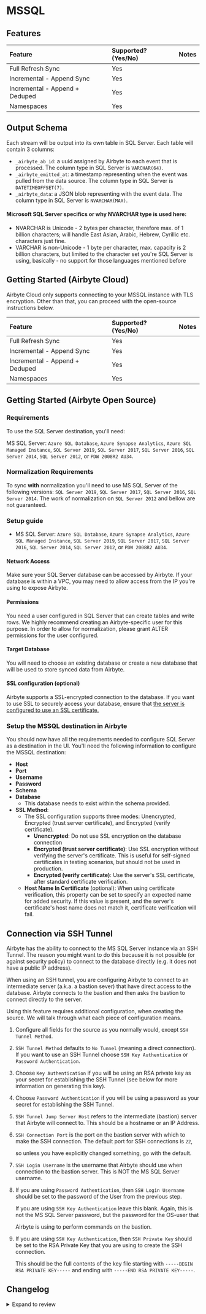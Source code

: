 # MSSQL

## Features

| Feature                        | Supported?\(Yes/No\) | Notes |
| :----------------------------- | :------------------- | :---- |
| Full Refresh Sync              | Yes                  |       |
| Incremental - Append Sync      | Yes                  |       |
| Incremental - Append + Deduped | Yes                  |       |
| Namespaces                     | Yes                  |       |

## Output Schema

Each stream will be output into its own table in SQL Server. Each table will contain 3 columns:

- `_airbyte_ab_id`: a uuid assigned by Airbyte to each event that is processed. The column type in SQL Server is `VARCHAR(64)`.
- `_airbyte_emitted_at`: a timestamp representing when the event was pulled from the data source. The column type in SQL Server is `DATETIMEOFFSET(7)`.
- `_airbyte_data`: a JSON blob representing with the event data. The column type in SQL Server is `NVARCHAR(MAX)`.

#### Microsoft SQL Server specifics or why NVARCHAR type is used here:

- NVARCHAR is Unicode - 2 bytes per character, therefore max. of 1 billion characters; will handle East Asian, Arabic, Hebrew, Cyrillic etc. characters just fine.
- VARCHAR is non-Unicode - 1 byte per character, max. capacity is 2 billion characters, but limited to the character set you're SQL Server is using, basically - no support for those languages mentioned before

## Getting Started \(Airbyte Cloud\)

Airbyte Cloud only supports connecting to your MSSQL instance with TLS encryption. Other than that, you can proceed with the open-source instructions below.

| Feature                        | Supported?\(Yes/No\) | Notes |
| :----------------------------- | :------------------- | :---- |
| Full Refresh Sync              | Yes                  |       |
| Incremental - Append Sync      | Yes                  |       |
| Incremental - Append + Deduped | Yes                  |       |
| Namespaces                     | Yes                  |       |

## Getting Started \(Airbyte Open Source\)

### Requirements

To use the SQL Server destination, you'll need:

MS SQL Server: `Azure SQL Database`, `Azure Synapse Analytics`, `Azure SQL Managed Instance`, `SQL Server 2019`, `SQL Server 2017`, `SQL Server 2016`, `SQL Server 2014`, `SQL Server 2012`, or `PDW 2008R2 AU34`.

### Normalization Requirements

To sync **with** normalization you'll need to use MS SQL Server of the following versions: `SQL Server 2019`, `SQL Server 2017`, `SQL Server 2016`, `SQL Server 2014`. The work of normalization on `SQL Server 2012` and bellow are not guaranteed.

### Setup guide

- MS SQL Server: `Azure SQL Database`, `Azure Synapse Analytics`, `Azure SQL Managed Instance`, `SQL Server 2019`, `SQL Server 2017`, `SQL Server 2016`, `SQL Server 2014`, `SQL Server 2012`, or `PDW 2008R2 AU34`.

#### Network Access

Make sure your SQL Server database can be accessed by Airbyte. If your database is within a VPC, you may need to allow access from the IP you're using to expose Airbyte.

#### **Permissions**

You need a user configured in SQL Server that can create tables and write rows. We highly recommend creating an Airbyte-specific user for this purpose.
In order to allow for normalization, please grant ALTER permissions for the user configured.

#### Target Database

You will need to choose an existing database or create a new database that will be used to store synced data from Airbyte.

#### SSL configuration \(optional\)

Airbyte supports a SSL-encrypted connection to the database. If you want to use SSL to securely access your database, ensure that [the server is configured to use an SSL certificate.](https://support.microsoft.com/en-us/topic/how-to-enable-ssl-encryption-for-an-instance-of-sql-server-by-using-microsoft-management-console-1c7ae22f-8518-2b3e-93eb-d735af9e344c)

### Setup the MSSQL destination in Airbyte

You should now have all the requirements needed to configure SQL Server as a destination in the UI. You'll need the following information to configure the MSSQL destination:

- **Host**
- **Port**
- **Username**
- **Password**
- **Schema**
- **Database**
  - This database needs to exist within the schema provided.
- **SSL Method**:
  - The SSL configuration supports three modes: Unencrypted, Encrypted \(trust server certificate\), and Encrypted \(verify certificate\).
    - **Unencrypted**: Do not use SSL encryption on the database connection
    - **Encrypted \(trust server certificate\)**: Use SSL encryption without verifying the server's certificate. This is useful for self-signed certificates in testing scenarios, but should not be used in production.
    - **Encrypted \(verify certificate\)**: Use the server's SSL certificate, after standard certificate verification.
  - **Host Name In Certificate** \(optional\): When using certificate verification, this property can be set to specify an expected name for added security. If this value is present, and the server's certificate's host name does not match it, certificate verification will fail.

## Connection via SSH Tunnel

Airbyte has the ability to connect to the MS SQL Server instance via an SSH Tunnel. The reason you might want to do this because it is not possible \(or against security policy\) to connect to the database directly \(e.g. it does not have a public IP address\).

When using an SSH tunnel, you are configuring Airbyte to connect to an intermediate server \(a.k.a. a bastion sever\) that have direct access to the database. Airbyte connects to the bastion and then asks the bastion to connect directly to the server.

Using this feature requires additional configuration, when creating the source. We will talk through what each piece of configuration means.

1. Configure all fields for the source as you normally would, except `SSH Tunnel Method`.
2. `SSH Tunnel Method` defaults to `No Tunnel` \(meaning a direct connection\). If you want to use an SSH Tunnel choose `SSH Key Authentication` or `Password Authentication`.
3. Choose `Key Authentication` if you will be using an RSA private key as your secret for establishing the SSH Tunnel \(see below for more information on generating this key\).
4. Choose `Password Authentication` if you will be using a password as your secret for establishing the SSH Tunnel.
5. `SSH Tunnel Jump Server Host` refers to the intermediate \(bastion\) server that Airbyte will connect to. This should be a hostname or an IP Address.
6. `SSH Connection Port` is the port on the bastion server with which to make the SSH connection. The default port for SSH connections is `22`,

   so unless you have explicitly changed something, go with the default.

7. `SSH Login Username` is the username that Airbyte should use when connection to the bastion server. This is NOT the MS SQL Server username.
8. If you are using `Password Authentication`, then `SSH Login Username` should be set to the password of the User from the previous step.

   If you are using `SSH Key Authentication` leave this blank. Again, this is not the MS SQL Server password, but the password for the OS-user that

   Airbyte is using to perform commands on the bastion.

9. If you are using `SSH Key Authentication`, then `SSH Private Key` should be set to the RSA Private Key that you are using to create the SSH connection.

   This should be the full contents of the key file starting with `-----BEGIN RSA PRIVATE KEY-----` and ending with `-----END RSA PRIVATE KEY-----`.

## Changelog

<details>
  <summary>Expand to review</summary>

| Version | Date       | Pull Request                                               | Subject                                                                                             |
| :------ | :--------- | :--------------------------------------------------------- | :-------------------------------------------------------------------------------------------------- |
| 1.0.1   | 2024-11-04 | [\#48134](https://github.com/airbytehq/airbyte/pull/48134) | Fix supported sync modes (destination-mssql 1.x.y does not support dedup)                           |
| 1.0.0   | 2024-04-11 | [\#36050](https://github.com/airbytehq/airbyte/pull/36050) | Update to Dv2 Table Format and Remove normalization                                                 |
| 0.2.0   | 2023-06-27 | [\#27781](https://github.com/airbytehq/airbyte/pull/27781) | License Update: Elv2                                                                                |
| 0.1.25  | 2023-06-21 | [\#27555](https://github.com/airbytehq/airbyte/pull/27555) | Reduce image size                                                                                   |
| 0.1.24  | 2023-06-05 | [\#27034](https://github.com/airbytehq/airbyte/pull/27034) | Internal code change for future development (install normalization packages inside connector)       |
| 0.1.23  | 2023-04-04 | [\#24604](https://github.com/airbytehq/airbyte/pull/24604) | Support for destination checkpointing                                                               |
| 0.1.22  | 2022-10-21 | [\#18275](https://github.com/airbytehq/airbyte/pull/18275) | Upgrade commons-text for CVE 2022-42889                                                             |
| 0.1.20  | 2022-07-14 | [\#14618](https://github.com/airbytehq/airbyte/pull/14618) | Removed additionalProperties: false from JDBC destination connectors                                |
| 0.1.19  | 2022-05-25 | [\#13054](https://github.com/airbytehq/airbyte/pull/13054) | Destination MSSQL: added custom JDBC parameters support.                                            |
| 0.1.18  | 2022-05-17 | [\#12820](https://github.com/airbytehq/airbyte/pull/12820) | Improved 'check' operation performance                                                              |
| 0.1.17  | 2022-04-05 | [\#11729](https://github.com/airbytehq/airbyte/pull/11729) | Bump mina-sshd from 2.7.0 to 2.8.0                                                                  |
| 0.1.15  | 2022-02-25 | [\#10421](https://github.com/airbytehq/airbyte/pull/10421) | Refactor JDBC parameters handling                                                                   |
| 0.1.14  | 2022-02-14 | [\#10256](https://github.com/airbytehq/airbyte/pull/10256) | Add `-XX:+ExitOnOutOfMemoryError` JVM option                                                        |
| 0.1.13  | 2021-12-28 | [\#9158](https://github.com/airbytehq/airbyte/pull/9158)   | Update connector fields title/description                                                           |
| 0.1.12  | 2021-12-01 | [\#8371](https://github.com/airbytehq/airbyte/pull/8371)   | Fixed incorrect handling "\n" in ssh key                                                            |
| 0.1.11  | 2021-11-08 | [\#7719](https://github.com/airbytehq/airbyte/pull/7719)   | Improve handling of wide rows by buffering records based on their byte size rather than their count |
| 0.1.10  | 2021-10-11 | [\#6877](https://github.com/airbytehq/airbyte/pull/6877)   | Add `normalization` capability, add `append+deduplication` sync mode                                |
| 0.1.9   | 2021-09-29 | [\#5970](https://github.com/airbytehq/airbyte/pull/5970)   | Add support & test cases for MSSQL Destination via SSH tunnels                                      |
| 0.1.8   | 2021-08-07 | [\#5272](https://github.com/airbytehq/airbyte/pull/5272)   | Add batch method to insert records                                                                  |
| 0.1.7   | 2021-07-30 | [\#5125](https://github.com/airbytehq/airbyte/pull/5125)   | Enable `additionalPropertities` in spec.json                                                        |
| 0.1.6   | 2021-06-21 | [\#3555](https://github.com/airbytehq/airbyte/pull/3555)   | Partial Success in BufferedStreamConsumer                                                           |
| 0.1.5   | 2021-07-20 | [\#4874](https://github.com/airbytehq/airbyte/pull/4874)   | declare object types correctly in spec                                                              |
| 0.1.4   | 2021-06-17 | [\#3744](https://github.com/airbytehq/airbyte/pull/3744)   | Fix doc/params in specification file                                                                |
| 0.1.3   | 2021-05-28 | [\#3728](https://github.com/airbytehq/airbyte/pull/3973)   | Change dockerfile entrypoint                                                                        |
| 0.1.2   | 2021-05-13 | [\#3367](https://github.com/airbytehq/airbyte/pull/3671)   | Fix handle symbols unicode                                                                          |
| 0.1.1   | 2021-05-11 | [\#3566](https://github.com/airbytehq/airbyte/pull/3195)   | MS SQL Server Destination Release!                                                                  |

</details>
